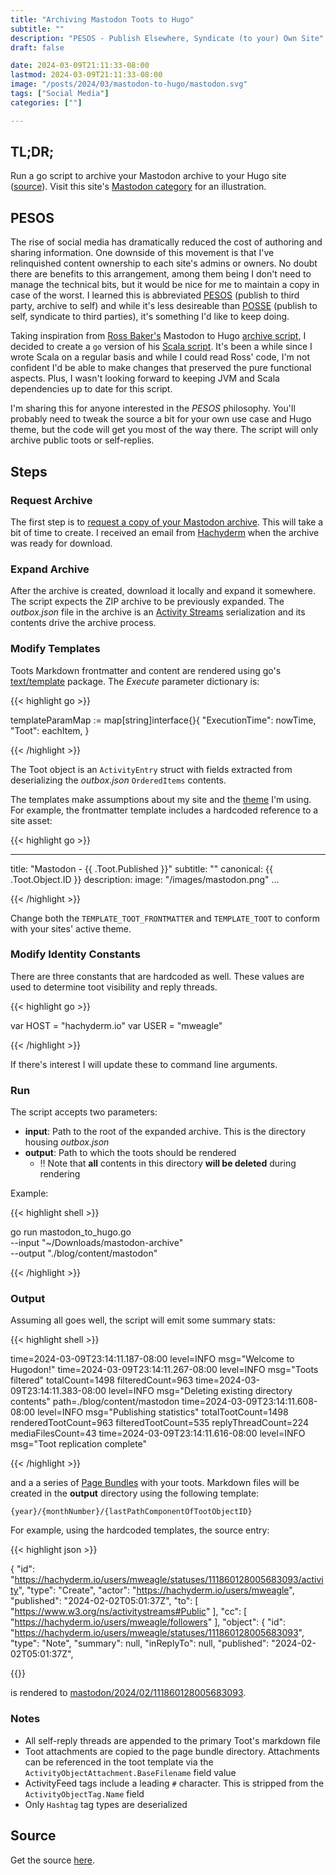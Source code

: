 ```yaml
---
title: "Archiving Mastodon Toots to Hugo"
subtitle: ""
description: "PESOS - Publish Elsewhere, Syndicate (to your) Own Site" 
draft: false

date: 2024-03-09T21:11:33-08:00
lastmod: 2024-03-09T21:11:33-08:00
image: "/posts/2024/03/mastodon-to-hugo/mastodon.svg"
tags: ["Social Media"]
categories: [""]

---
```


## TL;DR;

Run a go script to archive your Mastodon archive to your Hugo site
([source](https://github.com/mweagle/mastodon-to-hugo/blob/main/mastodon-to-hugo.go)).
Visit this site's [Mastodon category](https://mweagle.net/categories/mastodon/) for an illustration.

## PESOS

The rise of social media has dramatically reduced the cost of authoring and sharing information. One downside
of this movement is that I've relinquished content ownership to each site's admins or owners. No doubt there are
benefits to this arrangement, among them being I don't need to manage the technical bits, but it would be
nice for me to maintain a copy in case of the worst. I learned this is abbreviated [PESOS](https://indieweb.org/PESOS)
(publish to third party, archive to self) and while it's less desireable than [POSSE](https://indieweb.org/POSSE)
(publish to self, syndicate to third parties), it's something I'd like to keep doing.

Taking inspiration from [Ross Baker's](https://social.rossabaker.com/@ross) Mastodon to Hugo
[archive script](https://rossabaker.com/projects/toot-archive/), I decided to create a `go` version of his
[Scala script](https://git.rossabaker.com/ross/cromulent/src/branch/main/gen/scala/toot-archive.scala). It's been a
while since I wrote Scala on a regular basis and while I could read Ross' code, I'm not confident I'd be able to
make changes that preserved the pure functional aspects. Plus, I wasn't looking forward to keeping JVM and
Scala dependencies up to date for this script.

I'm sharing this for anyone interested in the _PESOS_ philosophy. You'll probably need to tweak the source a bit
for your own use case and Hugo theme, but the code will get you most of the way there. The script will only
archive public toots or self-replies.

## Steps

### Request Archive

The first step is to [request a copy of your Mastodon archive](https://docs.joinmastodon.org/user/moving/#export). This
will take a bit of time to create. I received an email from [Hachyderm](https://hachyderm.io/@mweagle) when
the archive was ready for download.

### Expand Archive

After the archive is created, download it locally and expand it somewhere. The script expects the ZIP archive to be
previously expanded. The _outbox.json_ file in the archive is an [Activity Streams](https://www.w3.org/TR/activitystreams-core/)
serialization and its contents drive the archive process.

### Modify Templates

Toots Markdown frontmatter and content are rendered using go's [text/template](https://pkg.go.dev/text/template)
package. The _Execute_ parameter dictionary is:

{{< highlight go >}}

templateParamMap := map[string]interface{}{
    "ExecutionTime": nowTime,
    "Toot":          eachItem,
}

{{< /highlight >}}

The Toot object is an `ActivityEntry` struct with fields extracted from deserializing the _outbox.json_ 
`OrderedItems` contents.

The templates make assumptions about my site and the [theme](https://github.com/CaiJimmy/hugo-theme-stack)
I'm using. For example, the frontmatter template includes a hardcoded reference to a site asset:

{{< highlight go >}}

---
title: "Mastodon - {{ .Toot.Published }}"
subtitle: ""
canonical: {{ .Toot.Object.ID }}
description:
image: "/images/mastodon.png"
...

{{< /highlight >}}

Change both the `TEMPLATE_TOOT_FRONTMATTER` and `TEMPLATE_TOOT` to conform with your
sites' active theme.

### Modify Identity Constants

There are three constants that are hardcoded as well. These values are used to determine
toot visibility and reply threads.

{{< highlight go >}}

var HOST = "hachyderm.io"
var USER = "mweagle"

{{< /highlight >}}

If there's interest I will update these to command line arguments.

### Run

The script accepts two parameters:

- __input__: Path to the root of the expanded archive. This is the directory housing _outbox.json_
- __output__: Path to which the toots should be rendered
  - ‼️ Note that __all__ contents in this directory __will be deleted__ during rendering

Example:

{{< highlight shell >}}

go run mastodon_to_hugo.go \
    --input "~/Downloads/mastodon-archive" \
    --output "./blog/content/mastodon"

{{< /highlight >}}

### Output

Assuming all goes well, the script will emit some summary stats:

{{< highlight shell >}}

time=2024-03-09T23:14:11.187-08:00 level=INFO msg="Welcome to Hugodon!"
time=2024-03-09T23:14:11.267-08:00 level=INFO msg="Toots filtered" totalCount=1498 filteredCount=963
time=2024-03-09T23:14:11.383-08:00 level=INFO msg="Deleting existing directory contents" path=./blog/content/mastodon
time=2024-03-09T23:14:11.608-08:00 level=INFO msg="Publishing statistics" totalTootCount=1498 renderedTootCount=963 filteredTootCount=535 replyThreadCount=224 mediaFilesCount=43
time=2024-03-09T23:14:11.616-08:00 level=INFO msg="Toot replication complete"

{{< /highlight >}}

and a a series of
[Page Bundles](https://gohugo.io/content-management/page-bundles/)
with your toots. Markdown files will be created in the **output**
directory using the following template:

`{year}/{monthNumber}/{lastPathComponentOfTootObjectID}`

For example, using the hardcoded templates, the source entry:

{{< highlight json >}}

{
    "id": "https://hachyderm.io/users/mweagle/statuses/111860128005683093/activity",
    "type": "Create",
    "actor": "https://hachyderm.io/users/mweagle",
    "published": "2024-02-02T05:01:37Z",
    "to": [
        "https://www.w3.org/ns/activitystreams#Public"
    ],
    "cc": [
        "https://hachyderm.io/users/mweagle/followers"
    ],
    "object": {
        "id": "https://hachyderm.io/users/mweagle/statuses/111860128005683093",
        "type": "Note",
        "summary": null,
        "inReplyTo": null,
        "published": "2024-02-02T05:01:37Z",

{{</highlight>}}

is rendered to [mastodon/2024/02/111860128005683093](https://mweagle.net/mastodon/2024/02/111860128005683093/).

### Notes

- All self-reply threads are appended to the primary Toot's markdown file
- Toot attachments are copied to the page bundle directory. Attachments can be referenced in the
toot template via the `ActivityObjectAttachment.BaseFilename` field value
- ActivityFeed tags include a leading `#` character. This is stripped from the `ActivityObjectTag.Name` field
- Only `Hashtag` tag types are deserialized

## Source

Get the source [here](https://github.com/mweagle/mastodon-to-hugo/blob/main/mastodon-to-hugo.go).

